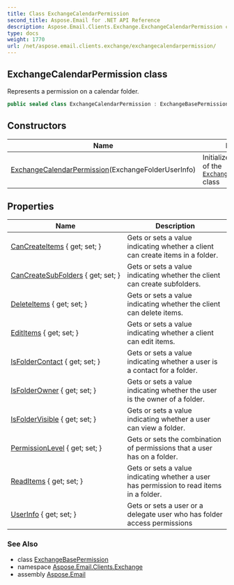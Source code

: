 ```yaml
---
title: Class ExchangeCalendarPermission
second_title: Aspose.Email for .NET API Reference
description: Aspose.Email.Clients.Exchange.ExchangeCalendarPermission class. Represents a permission on a calendar folder
type: docs
weight: 1770
url: /net/aspose.email.clients.exchange/exchangecalendarpermission/
---
```

## ExchangeCalendarPermission class

Represents a permission on a calendar folder.

```csharp
public sealed class ExchangeCalendarPermission : ExchangeBasePermission
```

## Constructors

| Name | Description |
| --- | --- |
| [ExchangeCalendarPermission](exchangecalendarpermission/)(ExchangeFolderUserInfo) | Initializes a new instance of the [`ExchangeFolderPermission`](../exchangefolderpermission/) class |

## Properties

| Name | Description |
| --- | --- |
| [CanCreateItems](../../aspose.email.clients.exchange/exchangebasepermission/cancreateitems/) { get; set; } | Gets or sets a value indicating whether a client can create items in a folder. |
| [CanCreateSubFolders](../../aspose.email.clients.exchange/exchangebasepermission/cancreatesubfolders/) { get; set; } | Gets or sets a value indicating whether the client can create subfolders. |
| [DeleteItems](../../aspose.email.clients.exchange/exchangebasepermission/deleteitems/) { get; set; } | Gets or sets a value indicating whether the client can delete items. |
| [EditItems](../../aspose.email.clients.exchange/exchangebasepermission/edititems/) { get; set; } | Gets or sets a value indicating whether a client can edit items. |
| [IsFolderContact](../../aspose.email.clients.exchange/exchangebasepermission/isfoldercontact/) { get; set; } | Gets or sets a value indicating whether a user is a contact for a folder. |
| [IsFolderOwner](../../aspose.email.clients.exchange/exchangebasepermission/isfolderowner/) { get; set; } | Gets or sets a value indicating whether the user is the owner of a folder. |
| [IsFolderVisible](../../aspose.email.clients.exchange/exchangebasepermission/isfoldervisible/) { get; set; } | Gets or sets a value indicating whether a user can view a folder. |
| [PermissionLevel](../../aspose.email.clients.exchange/exchangecalendarpermission/permissionlevel/) { get; set; } | Gets or sets the combination of permissions that a user has on a folder. |
| [ReadItems](../../aspose.email.clients.exchange/exchangecalendarpermission/readitems/) { get; set; } | Gets or sets a value indicating whether a user has permission to read items in a folder. |
| [UserInfo](../../aspose.email.clients.exchange/exchangebasepermission/userinfo/) { get; set; } | Gets or sets a user or a delegate user who has folder access permissions |

### See Also

* class [ExchangeBasePermission](../exchangebasepermission/)
* namespace [Aspose.Email.Clients.Exchange](../../aspose.email.clients.exchange/)
* assembly [Aspose.Email](../../)


